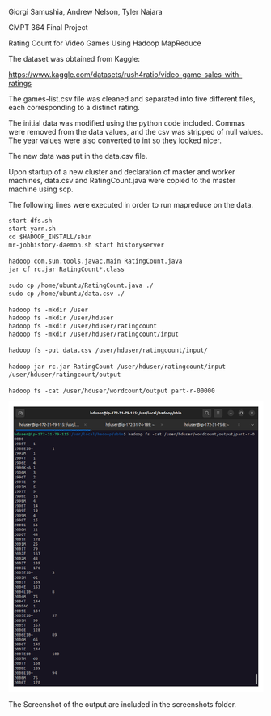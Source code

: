 Giorgi Samushia, Andrew Nelson, Tyler Najara

CMPT 364 Final Project

Rating Count for Video Games Using Hadoop MapReduce

The dataset was obtained from Kaggle:

https://www.kaggle.com/datasets/rush4ratio/video-game-sales-with-ratings

The games-list.csv file was cleaned and separated into five different files, each corresponding to a distinct rating.

The initial data was modified using the python code included. Commas were removed from the data values, and the csv was stripped of null values. The year values were also converted to int so they looked nicer. 

The new data was put in the data.csv file.

Upon startup of a new cluster and declaration of master and worker machines, data.csv and RatingCount.java were copied to the master machine using scp. 

The following lines were executed in order to run mapreduce on the data.

    start-dfs.sh
    start-yarn.sh
    cd $HADOOP_INSTALL/sbin
    mr-jobhistory-daemon.sh start historyserver

    hadoop com.sun.tools.javac.Main RatingCount.java
    jar cf rc.jar RatingCount*.class

    sudo cp /home/ubuntu/RatingCount.java ./
    sudo cp /home/ubuntu/data.csv ./

    hadoop fs -mkdir /user
    hadoop fs -mkdir /user/hduser
    hadoop fs -mkdir /user/hduser/ratingcount
    hadoop fs -mkdir /user/hduser/ratingcount/input

    hadoop fs -put data.csv /user/hduser/ratingcount/input/

    hadoop jar rc.jar RatingCount /user/hduser/ratingcount/input /user/hduser/ratingcount/output   

    hadoop fs -cat /user/hduser/wordcount/output part-r-00000

![Getting Started](./rating-count-screenshot.png)

The Screenshot of the output are included in the screenshots folder.



